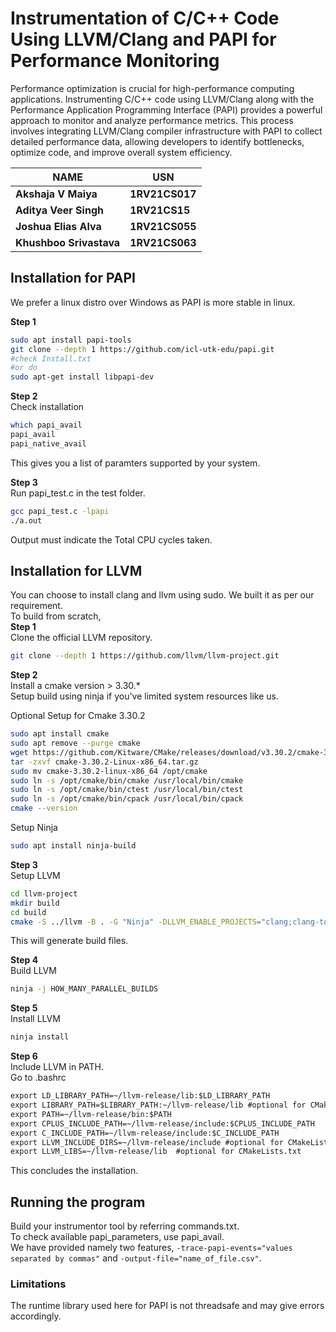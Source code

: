 # Instrumentation of C/C++ Code Using LLVM/Clang and PAPI for Performance Monitoring


Performance optimization is crucial for high-performance 
computing applications. Instrumenting C/C++ code using LLVM/Clang along with 
the Performance Application Programming Interface (PAPI) provides a 
powerful approach to monitor and analyze performance metrics. This 
process involves integrating LLVM/Clang compiler infrastructure 
with PAPI to collect detailed performance data, allowing developers to 
identify bottlenecks, optimize code, and improve overall system efficiency.




NAME | USN 
--- | --- 
**Akshaja V Maiya** | **1RV21CS017**
**Aditya Veer Singh** | **1RV21CS15**
**Joshua Elias Alva** | **1RV21CS055**
**Khushboo Srivastava** | **1RV21CS063**

## Installation for PAPI
We prefer a linux distro over Windows as PAPI is more stable in linux.  
  
**Step 1**
```bash
sudo apt install papi-tools
git clone --depth 1 https://github.com/icl-utk-edu/papi.git
#check Install.txt
#or do
sudo apt-get install libpapi-dev
```
**Step 2**  
Check installation
```bash
which papi_avail
papi_avail
papi_native_avail
```
This gives you a list of paramters supported by your system.  
  
**Step 3**  
Run papi_test.c in the test folder.  
```bash
gcc papi_test.c -lpapi
./a.out
```
Output must indicate the Total CPU cycles taken.

## Installation for LLVM
You can choose to install clang and llvm using sudo. We built it as per our requirement.  
To build from scratch,  
**Step 1**  
Clone the official LLVM repository.
```bash
git clone --depth 1 https://github.com/llvm/llvm-project.git
``` 
**Step 2**  
Install a cmake version > 3.30.*  
Setup build using ninja if you've limited system resources like us.  
   
Optional Setup for Cmake 3.30.2
```bash
sudo apt install cmake
sudo apt remove --purge cmake
wget https://github.com/Kitware/CMake/releases/download/v3.30.2/cmake-3.30.2-Linux-x86_64.tar.gz
tar -zxvf cmake-3.30.2-Linux-x86_64.tar.gz
sudo mv cmake-3.30.2-linux-x86_64 /opt/cmake
sudo ln -s /opt/cmake/bin/cmake /usr/local/bin/cmake
sudo ln -s /opt/cmake/bin/ctest /usr/local/bin/ctest
sudo ln -s /opt/cmake/bin/cpack /usr/local/bin/cpack
cmake --version
```
Setup Ninja
```bash
sudo apt install ninja-build
```
**Step 3**  
Setup LLVM
```bash
cd llvm-project
mkdir build
cd build
cmake -S ../llvm -B . -G "Ninja" -DLLVM_ENABLE_PROJECTS="clang;clang-tools-extra;lld" -DCMAKE_INSTALL_PREFIX=Where_to_install -DCMAKE_BUILD_TYPE=Release -DLLVM_PARALLEL_LINK_JOBS=1 -DLLVM_TARGETS_TO_BUILD="X86" -DLLVM_INCLUDE_TESTS=OFF -DCMAKE_EXPORT_COMPILE_COMMANDS=ON
``` 
This will generate build files.

**Step 4**  
Build LLVM 
```bash
ninja -j HOW_MANY_PARALLEL_BUILDS
```
**Step 5**  
Install LLVM
```bash
ninja install 
```

**Step 6**  
Include LLVM in PATH.  
Go to .bashrc  
```txt
export LD_LIBRARY_PATH=~/llvm-release/lib:$LD_LIBRARY_PATH
export LIBRARY_PATH=$LIBRARY_PATH:~/llvm-release/lib #optional for CMakeLists.txt
export PATH=~/llvm-release/bin:$PATH
export CPLUS_INCLUDE_PATH=~/llvm-release/include:$CPLUS_INCLUDE_PATH
export C_INCLUDE_PATH=~/llvm-release/include:$C_INCLUDE_PATH
export LLVM_INCLUDE_DIRS=~/llvm-release/include #optional for CMakeLists.txt
export LLVM_LIBS=~/llvm-release/lib  #optional for CMakeLists.txt
```
This concludes the installation.

## Running the program
Build your instrumentor tool by referring commands.txt.  
To check available papi_parameters, use papi_avail.  
We have provided namely two features, `-trace-papi-events="values separated by commas"` and `-output-file="name_of_file.csv"`.  

### Limitations
The runtime library used here for PAPI is not threadsafe and may give errors accordingly.
